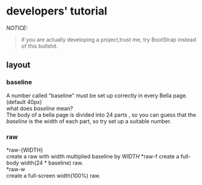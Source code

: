 #   developers' tutorial
_NOTICE:_
>if you are actually developing a project,trust me, try BootStrap instead of this bullshit.
##  layout
###   baseline
A number called "baseline" must 
be set up correctly in 
every Bella page.(default 40px)  
what does _baseline_ mean?  
The body of a bella page is divided into 24 parts
, so you can guess that the _baseline_ is the width 
of each part, so try set up a suitable number.
### raw
*raw-{WIDTH}  
create a raw with width multiplied baseline by _WIDTH_
*raw-f
create a full-body width(24 * baseline) raw.  
*raw-w  
create a full-screen width(100%) raw.